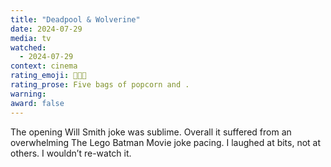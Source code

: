 ```yaml
---
title: "Deadpool & Wolverine"
date: 2024-07-29
media: tv
watched:
  - 2024-07-29
context: cinema
rating_emoji: 🍿🍿🍿
rating_prose: Five bags of popcorn and .
warning:
award: false
---
```


The opening Will Smith joke was sublime. Overall it suffered from an overwhelming The Lego Batman Movie joke pacing. I laughed at bits, not at others. I wouldn’t re-watch it.

